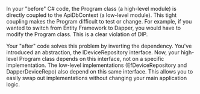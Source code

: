 In your "before" C# code, the Program class (a high-level module) is directly coupled to the ApiDbContext (a low-level module). This tight coupling makes the Program difficult to test or change. For example, if you wanted to switch from Entity Framework to Dapper, you would have to modify the Program class. This is a clear violation of DIP.

Your "after" code solves this problem by inverting the dependency. You've introduced an abstraction, the IDeviceRepository interface. Now, your high-level Program class depends on this interface, not on a specific implementation. The low-level implementations (EfDeviceRepository and DapperDeviceRepo) also depend on this same interface. This allows you to easily swap out implementations without changing your main application logic.
